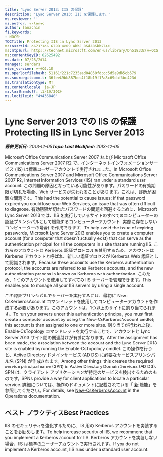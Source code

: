 ```yaml
---
title: 'Lync Server 2013: IIS の保護'
description: 'Lync Server 2013: IIS を保護します。'
ms.reviewer: ''
ms.author: v-lanac
author: lanachin
f1.keywords:
- NOCSH
TOCTitle: Protecting IIS in Lync Server 2013
ms:assetid: a67171a6-6703-4e09-abb3-35d335bb674e
ms:mtpsurl: https://technet.microsoft.com/en-us/library/Dn518332(v=OCS.15)
ms:contentKeyID: 62625492
ms.date: 07/23/2014
manager: serdars
mtps_version: v=OCS.15
ms.openlocfilehash: 51161f221c7235aad04850fdccc5d5e9db5cb579
ms.sourcegitcommit: 36fee89bb887bea4f18b19f17a8c69daf5bc423d
ms.translationtype: MT
ms.contentlocale: ja-JP
ms.lasthandoff: 11/26/2020
ms.locfileid: "49436840"
---
```

# <a name="protecting-iis-in-lync-server-2013"></a><span data-ttu-id="b0ad6-103">Lync Server 2013 での IIS の保護</span><span class="sxs-lookup"><span data-stu-id="b0ad6-103">Protecting IIS in Lync Server 2013</span></span>

<div data-xmlns="http://www.w3.org/1999/xhtml">

<div class="topic" data-xmlns="http://www.w3.org/1999/xhtml" data-msxsl="urn:schemas-microsoft-com:xslt" data-cs="https://msdn.microsoft.com/">

<div data-asp="https://msdn2.microsoft.com/asp">



</div>

<div id="mainSection">

<div id="mainBody"><span data-ttu-id="b0ad6-104">

<span> </span></span><span class="sxs-lookup"><span data-stu-id="b0ad6-104">

<span> </span></span></span>

<span data-ttu-id="b0ad6-105">_**最終更新日:** 2013-12-05_</span><span class="sxs-lookup"><span data-stu-id="b0ad6-105">_**Topic Last Modified:** 2013-12-05_</span></span>

<span data-ttu-id="b0ad6-106">Microsoft Office Communications Server 2007 および Microsoft Office Communications Server 2007 R2 で、インターネットインフォメーションサービス (IIS) は標準ユーザーアカウントで実行されました。</span><span class="sxs-lookup"><span data-stu-id="b0ad6-106">In Microsoft Office Communications Server 2007 and Microsoft Office Communications Server 2007 R2, Internet Information Services (IIS) ran under a standard user account.</span></span> <span data-ttu-id="b0ad6-107">この問題の原因となっている可能性があります。パスワードの有効期限が切れた場合、Web サービスが失われることがあります。これは、診断が困難な問題です。</span><span class="sxs-lookup"><span data-stu-id="b0ad6-107">This had the potential to cause issues: if that password expired you could lose your Web Services, an issue that was often difficult to diagnose.</span></span> <span data-ttu-id="b0ad6-108">有効期限が切れたパスワードの問題を回避するために、Microsoft Lync Server 2013 では、IIS を実行しているサイトのすべてのコンピューターの認証プリンシパルとして機能するコンピューターアカウント (実際に存在しないコンピューターの場合) を作成できます。</span><span class="sxs-lookup"><span data-stu-id="b0ad6-108">To help avoid the issue of expiring passwords, Microsoft Lync Server 2013 enables you to create a computer account (for a computer that doesn’t actually exist) that can serve as the authentication principal for all the computers in a site that are running IIS.</span></span> <span data-ttu-id="b0ad6-109">これらのアカウントは Kerberos 認証プロトコルを使用するため、アカウントは Kerberos アカウントと呼ばれ、新しい認証プロセスが Kerberos Web 認証として認識されます。</span><span class="sxs-lookup"><span data-stu-id="b0ad6-109">Because these accounts use the Kerberos authentication protocol, the accounts are referred to as Kerberos accounts, and the new authentication process is known as Kerberos web authentication.</span></span> <span data-ttu-id="b0ad6-110">このため、1 つのアカウントを使用してすべての IIS サーバーを管理できます。</span><span class="sxs-lookup"><span data-stu-id="b0ad6-110">This enables you to manage all your IIS servers by using a single account.</span></span>

<span data-ttu-id="b0ad6-111">この認証プリンシパルでサーバーを実行するには、最初に New-CsKerberosAccount コマンドレットを使用してコンピューターアカウントを作成する必要があります。このアカウントは、1つ以上のサイトに割り当てられます。</span><span class="sxs-lookup"><span data-stu-id="b0ad6-111">To run your servers under this authentication principal, you must first create a computer account by using the New-CsKerberosAccount cmdlet; this account is then assigned to one or more sites.</span></span> <span data-ttu-id="b0ad6-112">割り当てが行われた後、Enable-CsTopology コマンドレットを実行することで、アカウントと Lync Server 2013 サイト間の関連付けが有効になります。</span><span class="sxs-lookup"><span data-stu-id="b0ad6-112">After the assignment has been made, the association between the account and the Lync Server 2013 site is enabled by running the Enable-CsTopology cmdlet.</span></span> <span data-ttu-id="b0ad6-113">この操作を行うと、Active Directory ドメインサービス (AD DS) に必要なサービスプリンシパル名 (SPN) が作成されます。</span><span class="sxs-lookup"><span data-stu-id="b0ad6-113">Among other things, this creates the required service principal name (SPN) in Active Directory Domain Services (AD DS).</span></span> <span data-ttu-id="b0ad6-114">SPN は、クライアント アプリケーションが特定のサービスを検出するためのものです。</span><span class="sxs-lookup"><span data-stu-id="b0ad6-114">SPNs provide a way for client applications to locate a particular service.</span></span> <span data-ttu-id="b0ad6-115">詳細については、操作のドキュメントに記載されている「 [新](https://docs.microsoft.com/powershell/module/skype/New-CsKerberosAccount) 機能」を参照してください。</span><span class="sxs-lookup"><span data-stu-id="b0ad6-115">For details, see [New-CsKerberosAccount](https://docs.microsoft.com/powershell/module/skype/New-CsKerberosAccount) in the Operations documentation.</span></span>

<div>

## <a name="best-practices"></a><span data-ttu-id="b0ad6-116">ベスト プラクティス</span><span class="sxs-lookup"><span data-stu-id="b0ad6-116">Best Practices</span></span>

<span data-ttu-id="b0ad6-117">IIS のセキュリティを強化するために、IIS 用の Kerberos アカウントを実装することをお勧めします。</span><span class="sxs-lookup"><span data-stu-id="b0ad6-117">To help increase security of IIS, we recommend that you implement a Kerberos account for IIS.</span></span> <span data-ttu-id="b0ad6-118">Kerberos アカウントを実装しない場合、IIS は標準のユーザーアカウントで実行されます。</span><span class="sxs-lookup"><span data-stu-id="b0ad6-118">If you do not implement a Kerberos account, IIS runs under a standard user account.</span></span>

<span data-ttu-id="b0ad6-119"></div>

</div>

<span> </span>

</div>

</div>

</span><span class="sxs-lookup"><span data-stu-id="b0ad6-119"></div>

</div>

<span> </span>

</div>

</div>

</span></span></div>

